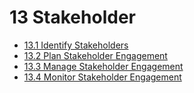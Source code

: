# 13 Stakeholder

- [13.1 Identify Stakeholders](13-stakeholder/13.1-identify-stakeholders.md)
- [13.2 Plan Stakeholder Engagement](13-stakeholder/13.2-plan-stakeholder-engagement.md)
- [13.3 Manage Stakeholder Engagement](13-stakeholder/13.3-manage-stakeholder-engagement.md)
- [13.4 Monitor Stakeholder Engagement](13-stakeholder/13.4-monitor-stakeholder-engagement.md)
